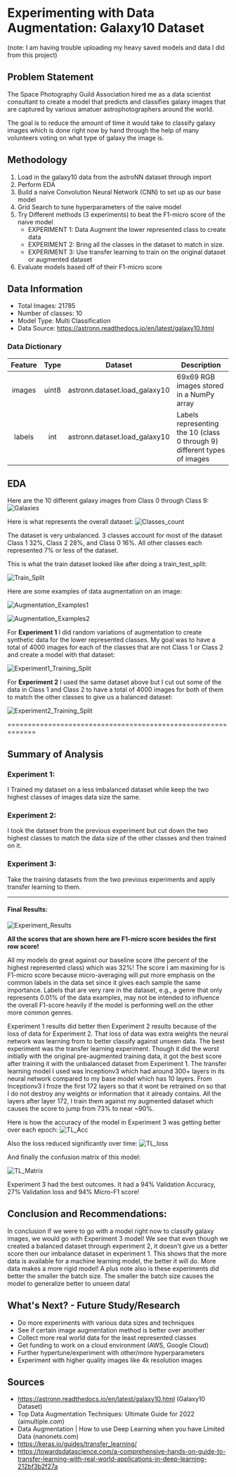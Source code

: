 # Experimenting with Data Augmentation: Galaxy10 Dataset
(note: I am having trouble uploading my heavy saved models and data I did from this project)
## Problem Statement
The Space Photography Guild Association hired me as a data scientist consultant to create a model that predicts and classifies galaxy images that are captured by various amatuer astrophotographers around the world. 

The goal is to reduce the amount of time it would take to classify galaxy images which is done right now by hand through the help of many volunteers voting on what type of galaxy the image is.

## Methodology
1. Load in the galaxy10 data from the astroNN dataset through import
2. Perform EDA
3. Build a naive Convolution Neural Network (CNN) to set up as our base model
4. Grid Search to tune hyperparameters of the naive model
5. Try Different methods (3 experiments) to beat the F1-micro score of the naive model
    - EXPERIMENT 1: Data Augment the lower represented class to create data 
    - EXPERIMENT 2: Bring all the classes in the dataset to match in size. 
    - EXPERIMENT 3: Use transfer learning to train on the original dataset or augmented dataset  
6. Evaluate models based off of their F1-micro score
## Data Information
- Total Images: 21785
- Number of classes: 10
- Model Type: Multi Classification
- Data Source:
    https://astronn.readthedocs.io/en/latest/galaxy10.html

### Data Dictionary

| Feature |  Type | Dataset                       | Description                                                              |
|:-------:|:-----:|-------------------------------|--------------------------------------------------------------------------|
| images  | uint8 | astronn.dataset.load_galaxy10 | 69x69 RGB images stored in a NumPy array                                 |
| labels  | int   | astronn.dataset.load_galaxy10 | Labels representing the 10 (class 0 through 9) different types of images |




## EDA
Here are the 10 different galaxy images from Class 0 through Class 9:
![Galaxies](./readme_images/the_ten_classes.PNG)

Here is what represents the overall dataset:
![Classes_count](./readme_images/class_count.PNG)

The dataset is very unbalanced. 3 classes account for most of the dataset
Class 1  32%, Class 2  28%, and Class 0  16%. All other classes each represented 7% or less of the dataset.


This is what the train dataset looked like after doing a train_test_split:


![Train_Split](./readme_images/train_test_split.PNG)


Here are some examples of data augmentation on an image:

![Augmentation_Examples1](./readme_images/data_aug1.PNG)


![Augmentation_Examples2](./readme_images/data_aug2.PNG)




For **Experiment 1** I did random variations of augmentation to create synthetic data for the lower represented classes.  My goal was to have a total of 4000 images for each of the classes that are not Class 1 or Class 2 and create a model with that dataset:

![Experiment1_Training_Split](./readme_images/exp1_dataAug_unbalanced.PNG)




For **Experiment 2** I used the same dataset above but I cut out some of the data in Class 1 and Class 2 to have a total of 4000 images for both of them to match the other classes to give us a balanced dataset:

![Experiment2_Training_Split](./readme_images/exp2_balanced.PNG)



=============================================================
## Summary of Analysis

### Experiment 1: 
I Trained my dataset on a less imbalanced dataset while keep the two highest classes of images data size the same. 

### Experiment 2: 
I took the dataset from the previous experiment but cut down the two highest classes to match the data size of the other classes and then trained on it.

### Experiment 3: 
Take the training datasets from the two previous experiments and apply transfer learning to them.

----------------------------------------------------------------

#### Final Results:
![Experiment_Results](./readme_images/final_results.PNG)

**All the scores that are shown here are F1-micro score besides the first row score!**

All my models do great against our baseline score (the percent of the highest represented class) which was 32%! 
The score I am maximing for is F1-micro score because micro-averaging will put more emphasis on the common labels in the data set since it gives each sample the same importance.
Labels that are very rare in the dataset, e.g., a genre that only represents 0.01% of the data examples, may not be intended to influence the overall F1-score heavily if the model is performing well on the other more common genres.

Experiment 1 results did better then Experiment 2 results because of the loss of data for Experiment 2. That loss of data was extra weights the neural network was learning from to better classify against unseen data.
The best experiment was the transfer learning experiment. Though it did the worst initially with the original pre-augmented training data, it got the best score after training it with the unbalanced dataset from Experiment 1. The transfer learning model I used was Inceptionv3 which had around 300+ layers in its neural network compared to my base model which has 10 layers. From Inceptionv3 I froze the first 172 layers so that it wont be retrained on so that I do not destroy any weights or information that it already contains.  All the layers after layer 172, I train them against my augmented dataset which causes the score to jump from 73% to near ~90%.

Here is how the accuracy of the model in Experiment 3 was getting better over each epoch:
![TL_Acc](./readme_images/tl_acc.PNG)

Also the loss reduced significantly over time:
![TL_loss](./readme_images/tl_loss.PNG)

And finally the confusion matrix of this model:

![TL_Matrix](./readme_images/tl_matrix.PNG)

Experiment 3 had the best outcomes.  It had a 94% Validation Accuracy, 27% Validation loss and 94% Micro-F1 score!



## Conclusion and Recommendations:
In conclusion if we were to go with a model right now to classify galaxy images, we would go with Experiment 3 model! We see that even though we created a balanced dataset through experiment 2, it doesn't give us a better score then our imbalance dataset in experiment 1.  This shows that the more data is available for a machine learning model, the better it will do. More data makes a more rigid model! A plus note also is these experiments did better the smaller the batch size.  The smaller the batch size causes the model to generalize better to unseen data!


## What's Next? - Future Study/Research
- Do more experiments with various data sizes and techniques
- See if certain image augmentation method is better over another
- Collect more real world data for the least represented classes
- Get funding to work on a cloud environment (AWS, Google Cloud)
- Further hypertune/experiment with other/more hyperparameters
- Experiment with higher quality images like 4k resolution images



## Sources
- https://astronn.readthedocs.io/en/latest/galaxy10.html (Galaxy10 Dataset)
- Top Data Augmentation Techniques: Ultimate Guide for 2022 (aimultiple.com)
- Data Augmentation | How to use Deep Learning when you have Limited Data (nanonets.com)
- https://keras.io/guides/transfer_learning/
- https://towardsdatascience.com/a-comprehensive-hands-on-guide-to-transfer-learning-with-real-world-applications-in-deep-learning-212bf3b2f27a
